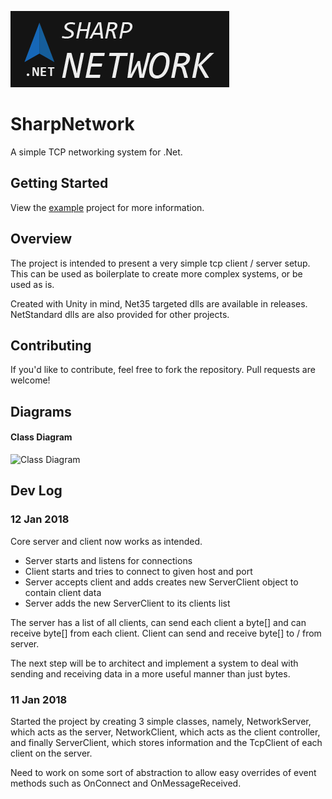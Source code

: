 ![Logo](https://raw.githubusercontent.com/ramon54321/SharpNetwork/master/Documentation/icon/Wide@0.5x-100.jpg)

# SharpNetwork
A simple TCP networking system for .Net.

## Getting Started
View the [example](https://github.com/ramon54321/SharpNetwork/tree/master/SharpNetworkExample) project for more information.

## Overview
The project is intended to present a very simple tcp client / server setup. This can be used as boilerplate to create more complex systems, or be used as is.

Created with Unity in mind, Net35 targeted dlls are available in releases. NetStandard dlls are also provided for other projects.

## Contributing
If you'd like to contribute, feel free to fork the repository. Pull requests are welcome!

## Diagrams
#### Class Diagram
![Class Diagram](http://repo.ramonbrand.ml/images/SharpNetwork/ClassDiagram.svg)

## Dev Log
### 12 Jan 2018
Core server and client now works as intended.
 - Server starts and listens for connections
 - Client starts and tries to connect to given host and port
 - Server accepts client and adds creates new ServerClient object to contain client data
 - Server adds the new ServerClient to its clients list
 
 The server has a list of all clients, can send each client a byte[] and can receive byte[] from each client.
 Client can send and receive byte[] to / from server.
 
 The next step will be to architect and implement a system to deal with sending and receiving data in a more useful manner than just bytes.

### 11 Jan 2018
Started the project by creating 3 simple classes, namely, NetworkServer, which acts as the server, NetworkClient, which acts as the client controller, and finally ServerClient, which stores information and the TcpClient of each client on the server.

Need to work on some sort of abstraction to allow easy overrides of event methods such as OnConnect and OnMessageReceived.
